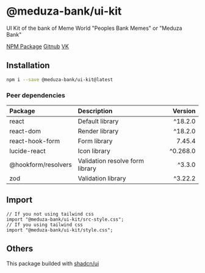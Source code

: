 # @meduza-bank/ui-kit
UI Kit of the bank of Meme World "Peoples Bank Memes" or "Meduza Bank"

[NPM Package](https://www.npmjs.com/package/@meduza-bank/ui-kit)
[Gitnub](https://github.com/meme-bank/ui-kit)
[VK](https://vk.com/club206737619)

## Installation
```bash
npm i --save @meduza-bank/ui-kit@latest
```
### Peer dependencies
| Package | Description | Version |
| :--- | :--- | ---: |
| react | Default library | ^18.2.0 |
| react-dom | Render library | ^18.2.0 |
| react-hook-form | Form library | 7.45.4 |
| lucide-react | Icon library | ^0.268.0 |
| @hookform/resolvers | Validation resolve form library | ^3.3.0 |
| zod | Validation library | ^3.22.2 |

## Import
```tsx
// If you not using tailwind css 
import "@meduza-bank/ui-kit/src-style.css";
// If you using tailwind css 
import "@meduza-bank/ui-kit/style.css";
```

## Others
This package builded with [shadcn/ui](https://ui.shadcn.com/)